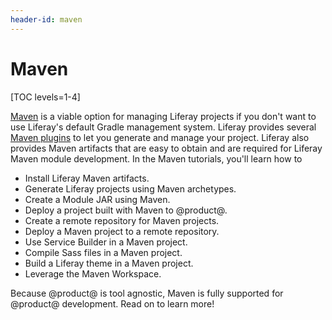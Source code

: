 ```yaml
---
header-id: maven
---
```


# Maven

[TOC levels=1-4]

[Maven](https://maven.apache.org/) is a viable option for managing Liferay
projects if you don't want to use Liferay's default Gradle management system.
Liferay provides several
[Maven plugins](/docs/7-1/reference/-/knowledge_base/r/maven) to let you
generate and manage your project. Liferay also provides Maven artifacts that are
easy to obtain and are required for Liferay Maven module development. In the
Maven tutorials, you'll learn how to

- Install Liferay Maven artifacts.
- Generate Liferay projects using Maven archetypes.
- Create a Module JAR using Maven.
- Deploy a project built with Maven to @product@.
- Create a remote repository for Maven projects.
- Deploy a Maven project to a remote repository.
- Use Service Builder in a Maven project.
- Compile Sass files in a Maven project.
- Build a Liferay theme in a Maven project.
- Leverage the Maven Workspace.

Because @product@ is tool agnostic, Maven is fully supported for @product@
development. Read on to learn more!
